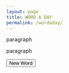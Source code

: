 ```yaml
---
layout: page
title: WORD A DAY
permalink: /wordaday/
---
```


<head><script src="/assets/d3.js"></script></head>


<p id="wd" class="res"> paragraph </p>
<p id="df" class="res"> paragraph </p>

<button id="btn">New Word</button>

<script src="/assets/words.js"></script>


